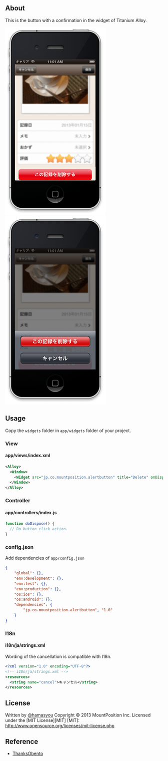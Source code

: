 About
------
This is the button with a confirmation in the widget of Titanium Alloy.

![SS1](SS1.png "ScreenShot1") ![SS2](SS2.png "ScreenShot2")

Usage
------
Copy the `widgets` folder in `app/widgets` folder of your project.

### View ###
#### app/views/index.xml ####
```xml
<Alloy>
  <Window>
    <Widget src="jp.co.mountposition.alertbutton" title="Delete" onDispose="doDispose" />
  </Window>
</Alloy>
```

### Controller ###
#### app/controllers/index.js ####
```javascript
function doDispose() {
  // Do button click action.
}
```

### config.json ###
Add dependencies of `app/config.json`

```json
{
    "global": {},
    "env:development": {},
    "env:test": {},
    "env:production": {},
    "os:ios": {},
    "os:android": {},
    "dependencies": {
        "jp.co.mountposition.alertbutton", "1.0"
    }
}
```


### I18n ###
#### i18n/ja/strings.xml ####
Wording of the cancellation is compatible with I18n.

```xml
<?xml version="1.0" encoding="UTF-8"?>
<!-- i18n/ja/strings.xml -->
<resources>
  <string name="cancel">キャンセル</string>
</resources>
```

License
----------
Written by [@hamasyou](https://twitter.com/hamasyou/)
Copyright &copy; 2013 MountPosition Inc.
Licensed under the [MIT License][MIT]
[MIT]: http://www.opensource.org/licenses/mit-license.php



Reference
------
- [ThanksObento](http://mountposition.co.jp/obento/)
